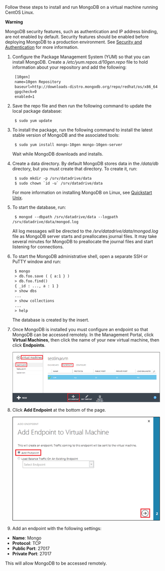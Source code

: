 Follow these steps to install and run MongoDB on a virtual machine running CentOS Linux.

<div class="dev-callout">
<b>Warning</b>
<p>MongoDB security features, such as authentication and IP address binding, are not enabled by default. Security features should be enabled before deploying MongoDB to a production environment.  See <a href="http://www.mongodb.org/display/DOCS/Security+and+Authentication">Security and Authentication</a> for more information.</p>
</div>

1. Configure the Package Management System (YUM) so that you can install MongoDB. Create a */etc/yum.repos.d/10gen.repo* file to hold information about your repository and add the following:

		[10gen]
		name=10gen Repository
		baseurl=http://downloads-distro.mongodb.org/repo/redhat/os/x86_64
		gpgcheck=0
		enabled=1

2. Save the repo file and then run the following command to update the local package database:

		$ sudo yum update

3. To install the package, run the following command to install the latest stable version of MongoDB and the associated tools:

		$ sudo yum install mongo-10gen mongo-10gen-server

	Wait while MongoDB downloads and installs.

4. Create a data directory. By default MongoDB stores data in the */data/db* directory, but you must create that directory. To create it, run:

		$ sudo mkdir -p /srv/datadrive/data
		$ sudo chown `id -u` /srv/datadrive/data

	For more information on installing MongoDB on Linux, see [Quickstart Unix][QuickstartUnix].

5. To start the database, run:

		$ mongod --dbpath /srv/datadrive/data --logpath /srv/datadrive/data/mongod.log

	All log messages will be directed to the */srv/datadrive/data/mongod.log* file as MongoDB server starts and preallocates journal files. It may take several minutes for MongoDB to preallocate the journal files and start listening for connections.

6. To start the MongoDB administrative shell, open a separate SSH or PuTTY window and run:

		$ mongo
		> db.foo.save ( { a:1 } )
		> db.foo.find()
		{ _id : ..., a : 1 }
		> show dbs  
		...
		> show collections  
		...  
		> help  

	The database is created by the insert.

7. Once MongoDB is installed you must configure an endpoint so that MongoDB can be accessed remotely. In the Management Portal, click **Virtual Machines**, then click the name of your new virtual machine, then click **Endpoints**.
	
	![Endpoints][Image7]

8. Click **Add Endpoint** at the bottom of the page.
	
	![Endpoints][Image8]

9. Add an endpoint with the following settings:

 - **Name**: Mongo
 - **Protocol**: TCP
 - **Public Port**: 27017
 - **Private Port**: 27017
 
 This will allow MongoDB to be accessed remotely.



[QuickStartUnix]: http://www.mongodb.org/display/DOCS/Quickstart+Unix


[Image7]: ./media/install-and-run-mongo-on-centos-vm/LinuxVmAddEndpoint.png
[Image8]: ./media/install-and-run-mongo-on-centos-vm/LinuxVmAddEndpoint2.png

<!--HONumber=35_1-->
